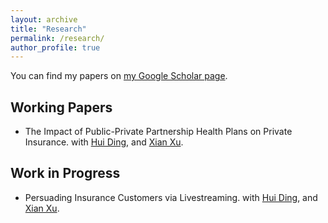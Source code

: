 ```yaml
---
layout: archive
title: "Research"
permalink: /research/
author_profile: true
---
```


You can find my papers on [my Google Scholar page](https://scholar.google.com/citations?user=75F0_ioAAAAJ&hl).

Working Papers
---
- The Impact of Public-Private Partnership Health Plans on Private Insurance. with [Hui Ding](https://dh-huiding.github.io/), and [Xian Xu](https://econ.fudan.edu.cn/sdpzw-con.jsp?urltype=news.NewsContentUrl&wbtreeid=1658&wbnewsid=14221).

Work in Progress
---
- Persuading Insurance Customers via Livestreaming. with [Hui Ding](https://dh-huiding.github.io/), and [Xian Xu](https://econ.fudan.edu.cn/sdpzw-con.jsp?urltype=news.NewsContentUrl&wbtreeid=1658&wbnewsid=14221).
